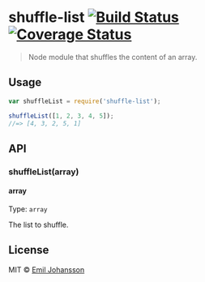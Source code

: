 # shuffle-list [![Build Status](https://travis-ci.org/emiljohansson/shuffle-list.svg?branch=master)](https://travis-ci.org/emiljohansson/shuffle-list) [![Coverage Status](https://img.shields.io/coveralls/emiljohansson/shuffle-list/master.svg)](https://coveralls.io/r/emiljohansson/shuffle-list?branch=master)

> Node module that shuffles the content of an array.

## Usage

```js
var shuffleList = require('shuffle-list');

shuffleList([1, 2, 3, 4, 5]);
//=> [4, 3, 2, 5, 1]
```

## API
### shuffleList(array)
#### array

Type: `array`

The list to shuffle.

## License

MIT © [Emil Johansson](http://emiljohansson.se)
